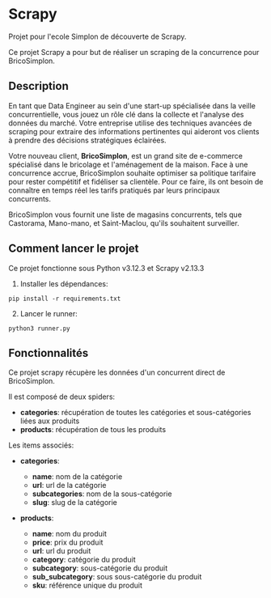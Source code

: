 # Scrapy
Projet pour l'ecole Simplon de découverte de Scrapy.

Ce projet Scrapy a pour but de réaliser un scraping de la concurrence pour BricoSimplon.

## Description
En tant que Data Engineer au sein d'une start-up spécialisée dans la veille concurrentielle, vous jouez un rôle clé dans la collecte et l'analyse des données du marché. Votre entreprise utilise des techniques avancées de scraping pour extraire des informations pertinentes qui aideront vos clients à prendre des décisions stratégiques éclairées.

Votre nouveau client, **BricoSimplon**, est un grand site de e-commerce spécialisé dans le bricolage et l'aménagement de la maison. Face à une concurrence accrue, BricoSimplon souhaite optimiser sa politique tarifaire pour rester compétitif et fidéliser sa clientèle. Pour ce faire, ils ont besoin de connaître en temps réel les tarifs pratiqués par leurs principaux concurrents.

BricoSimplon vous fournit une liste de magasins concurrents, tels que Castorama, Mano-mano, et Saint-Maclou, qu'ils souhaitent surveiller. 

## Comment lancer le projet
Ce projet fonctionne sous Python v3.12.3 et Scrapy v2.13.3

1. Installer les dépendances:
```
pip install -r requirements.txt
```

2. Lancer le runner:
```
python3 runner.py
```

## Fonctionnalités
Ce projet scrapy récupère les données d'un concurrent direct de BricoSimplon.

Il est composé de deux spiders:
- **categories**: récupération de toutes les catégories et sous-catégories liées aux produits
- **products**: récupération de tous les produits

Les items associés:
- **categories**:
    - **name**: nom de la catégorie
    - **url**: url de la catégorie
    - **subcategories**: nom de la sous-catégorie 
    - **slug**: slug de la catégorie
    
- **products**:
    - **name**: nom du produit
    - **price**: prix du produit
    - **url**: url du produit
    - **category**: catégorie du produit
    - **subcategory**: sous-catégorie du produit
    - **sub_subcategory**: sous sous-catégorie du produit
    - **sku**: référence unique du produit